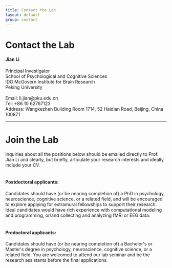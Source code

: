 ```yaml
---
title: Contact the Lab
layout: default
group: contact
---
```


# Contact the Lab


<div class="row">

<div class="col-md-4">

  <h4>Jian Li</h4>
  Principal Investigator  <br>
  School of Psychological and Cognitive Sciences <br>
  IDG McGovern Institute for Brain Research <br>
  Peking University <br>
  <br>
  Email: li.jian@pku.edu.cn <br>
  Tel: +86 10 62767123 <br>
  Address: Wangkezhen Building Room 1714, 52 Haidian Road, Beijing, China 100871 <br>

</div>

</div>

***

# Join the Lab

<div class="row">

<div class="col-md-8">

Inquiries about all the positions below should be emailed directly to Prof. Jian Li and clearly, but briefly, articulate your research interests and ideally include your CV. <br><br>
  
  <h4>Postdoctoral applicants:</h4>
Candidates should have (or be nearing completion of) a PhD in psychology, neuroscience, cognitive science, or a related field, and will be encouraged to explore applying for extramural fellowships to support their research. Ideal candidates would have rich experience with computational modeling and programming, or/and collecting and analyzing fMRI or EEG data. <br><br>

  <h4>Predoctoral applicants:</h4>
Candidates should have (or be nearing completion of) a Bachelor's or Master's degree in psychology, neuroscience, cognitive science, or a related field. You are welcomed to attend our lab seminar and be the research assistants before the final applications. <br><br>

</div>

</div>
